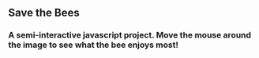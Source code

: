 ## Save the Bees
### A semi-interactive javascript project. Move the mouse around the image to see what the bee enjoys most!
